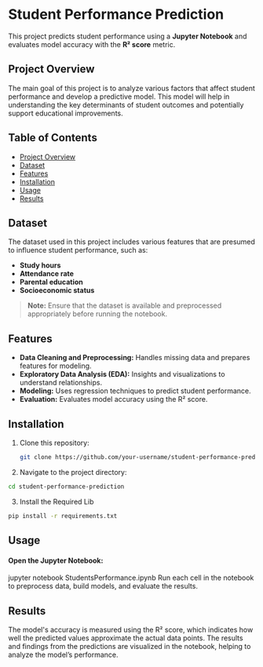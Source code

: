 # Student Performance Prediction

This project predicts student performance using a **Jupyter Notebook** and evaluates model accuracy with the **R² score** metric.

## Project Overview

The main goal of this project is to analyze various factors that affect student performance and develop a predictive model. This model will help in understanding the key determinants of student outcomes and potentially support educational improvements.

## Table of Contents

- [Project Overview](#project-overview)
- [Dataset](#dataset)
- [Features](#features)
- [Installation](#installation)
- [Usage](#usage)
- [Results](#results)

## Dataset

The dataset used in this project includes various features that are presumed to influence student performance, such as:
- **Study hours**
- **Attendance rate**
- **Parental education**
- **Socioeconomic status**

> **Note:** Ensure that the dataset is available and preprocessed appropriately before running the notebook.

## Features

- **Data Cleaning and Preprocessing:** Handles missing data and prepares features for modeling.
- **Exploratory Data Analysis (EDA):** Insights and visualizations to understand relationships.
- **Modeling:** Uses regression techniques to predict student performance.
- **Evaluation:** Evaluates model accuracy using the R² score.

## Installation

1. Clone this repository:
   ```bash
   git clone https://github.com/your-username/student-performance-prediction.git
2. Navigate to the project directory:
```bash
cd student-performance-prediction
```
3. Install the Required Lib
```bash
pip install -r requirements.txt
```

## Usage
#### Open the Jupyter Notebook:

jupyter notebook StudentsPerformance.ipynb
Run each cell in the notebook to preprocess data, build models, and evaluate the results.
## Results
The model's accuracy is measured using the R² score, which indicates how well the predicted values approximate the actual data points. The results and findings from the predictions are visualized in the notebook, helping to analyze the model’s performance.
   
